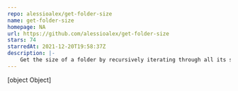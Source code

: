 ```yaml
---
repo: alessioalex/get-folder-size
name: get-folder-size
homepage: NA
url: https://github.com/alessioalex/get-folder-size
stars: 74
starredAt: 2021-12-20T19:58:37Z
description: |-
    Get the size of a folder by recursively iterating through all its sub(files && folders).
---
```


[object Object]
